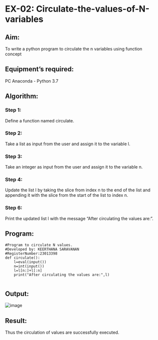 # EX-02: Circulate-the-values-of-N-variables

## Aim:
To write a python program to circulate the n variables using function concept

## Equipment’s required:
PC
Anaconda - Python 3.7

## Algorithm: 
### Step 1: 
Define a function named circulate.
### Step 2: 
Take a list as input from the user and assign it to the variable l.
### Step 3: 
Take an integer as input from the user and assign it to the variable n.
### Step 4: 
Update the list l by taking the slice from index n to the end of the list and appending it with the slice from the start of the list to index n.
### Step 6: 
Print the updated list l with the message “After circulating the values are:”.

## Program:
```
#Program to circulate N values.
#Developed by: KEERTHANA SARAVANAN
#RegisterNumber:23013398
def circulate():
    l=eval(input())
    n=int(input())
    l=l[n:]+l[:n]
    print("After circulating the values are:",l)
    
```
## Output:

![image](https://github.com/KeerthanaaSaravanan/Circulate-the-values-of-N-variables/assets/145742596/b745fce1-552c-4ae5-94df-a28dce9b29b2)

## Result:

Thus the circulation of values are successfully executed.
